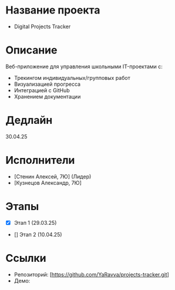# Название проекта
- Digital Projects Tracker

# Описание  
Веб-приложение для управления школьными IT-проектами с:
- Трекингом индивидуальных/групповых работ
- Визуализацией прогресса
- Интеграцией с GitHub
- Хранением документации

# Дедлайн 
30.04.25

# Исполнители  
- [Стенин Алексей, 7Ю] (Лидер) 
- [Кузнецов Александр, 7Ю]

# Этапы  
- [x] Этап 1 (29.03.25)  
- [] Этап 2 (10.04.25) 

# Ссылки  
- Репозиторий: [https://github.com/YaRavva/projects-tracker.git]  
- Демо: 